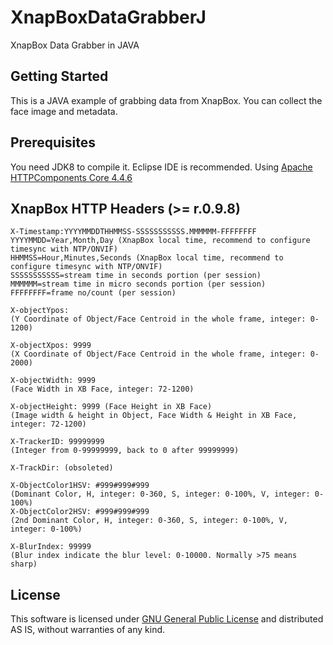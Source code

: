 # XnapBoxDataGrabberJ
XnapBox Data Grabber in JAVA

## Getting Started
This is a JAVA example of grabbing data from XnapBox. You can collect the face image and metadata. 

## Prerequisites
You need JDK8 to compile it. Eclipse IDE is recommended.
Using [Apache HTTPComponents Core 4.4.6][HTTP Core]

## XnapBox HTTP Headers (>= r.0.9.8)
```
X-Timestamp:YYYYMMDDTHHMMSS-SSSSSSSSSSS.MMMMMM-FFFFFFFF
YYYYMMDD=Year,Month,Day (XnapBox local time, recommend to configure timesync with NTP/ONVIF)
HHMMSS=Hour,Minutes,Seconds (XnapBox local time, recommend to configure timesync with NTP/ONVIF)
SSSSSSSSSSS=stream time in seconds portion (per session)
MMMMMM=stream time in micro seconds portion (per session)
FFFFFFFF=frame no/count (per session)

X-objectYpos:
(Y Coordinate of Object/Face Centroid in the whole frame, integer: 0-1200)

X-objectXpos: 9999
(X Coordinate of Object/Face Centroid in the whole frame, integer: 0-2000)
 
X-objectWidth: 9999
(Face Width in XB Face, integer: 72-1200)

X-objectHeight: 9999 (Face Height in XB Face)
(Image width & height in Object, Face Width & Height in XB Face, integer: 72-1200)
 
X-TrackerID: 99999999
(Integer from 0-99999999, back to 0 after 99999999)
 
X-TrackDir: (obsoleted)
 
X-ObjectColor1HSV: #999#999#999
(Dominant Color, H, integer: 0-360, S, integer: 0-100%, V, integer: 0-100%)
X-ObjectColor2HSV: #999#999#999
(2nd Dominant Color, H, integer: 0-360, S, integer: 0-100%, V, integer: 0-100%)

X-BlurIndex: 99999
(Blur index indicate the blur level: 0-10000. Normally >75 means sharp)
```

## License

This software is licensed under [GNU General Public License][GNU GPL] and distributed AS IS, without warranties of any kind.

[GNU GPL]: http://opensource.org/licenses/gpl-3.0.html "GNU General Public License text"
[HTTP Core]: https://hc.apache.org/httpcomponents-core-4.4.x/index.html "Apache HTTPComponents Core 4.4.x"
